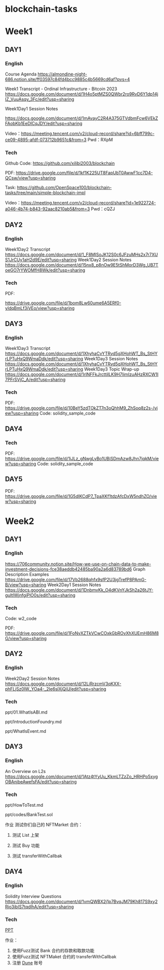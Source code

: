 # blockchain-tasks

# Week1

## DAY1

### English
Course Agenda
https://almondine-night-686.notion.site/ff03597c84fd4bcc9885c4b5669cd6af?pvs=4


Week1 Transcript - Ordinal Infrastructure - Bitcoin 2023
https://docs.google.com/document/d/1H4o5ptMZS0QWbr2ro9RvD6Y1dp14jIZ_VuuAsqy_3Fc/edit?usp=sharing


Week1Day1 Session Notes

https://docs.google.com/document/d/1mAvayC2R4A375GTVdbmFcw6VEkZFAobKb1EeDICqJDY/edit?usp=sharing

Video：https://meeting.tencent.com/v2/cloud-record/share?id=6bff799c-ce09-4895-afdf-073712b9651c&from=3
Pwd：RXpM

### Tech

Github Code: https://github.com/xilibi2003/blockchain

PDF: https://drive.google.com/file/d/1kf1K225UT8FapUbT0AwwF1cc7D4-QCsw/view?usp=sharing

Task: https://github.com/OpenSpace100/blockchain-tasks/tree/main/simple-blockchain-impl

Video：https://meeting.tencent.com/v2/cloud-record/share?id=1e922724-a046-4b74-b843-92aac8210ab5&from=3
Pwd：cQZJ



## DAY2
### English
Week1Day2 Transcript
https://docs.google.com/document/d/1_F8MISoJK12S0c6JFzuMHs2x7r7XUS1JrCUy1aH2d9E/edit?usp=sharing
Week1Day2 Session Notes
https://docs.google.com/document/d/15nx8_p8nOw9E5tShMorD3Wg_UB7ToeGO7rYWOMfH8Wk/edit?usp=sharing


### Tech
PDF:

https://drive.google.com/file/d/1bom8Lw60ume6A5ERf0-yIdqBmLf3iVEo/view?usp=sharing

## DAY3
### English
Week1Day3 Transcript
https://docs.google.com/document/d/1XhyhaCvYTRvd5qXHohWT_Bs_StHYrLPTuHxQ9WmaDdk/edit?usp=sharing
Week1Day3 Session Notes
https://docs.google.com/document/d/1XhyhaCvYTRvd5qXHohWT_Bs_StHYrLPTuHxQ9WmaDdk/edit?usp=sharing
Week1Day3 Topic Wrap-up
https://docs.google.com/document/d/1rINFFkJrcttiILK9H7IimIzuAHzRXCW1I7PFrSVjC_A/edit?usp=sharing


### Tech

PDF: https://drive.google.com/file/d/10BeY5zdTOkZT7n3oQhhM9_ZhSoq8z2s-/view?usp=sharing
Code: solidity_sample_code

## DAY4 
### Tech
PDF: https://drive.google.com/file/d/1iJLz_gNwgLyBo1UBiSDmAzw8Jhn7jqkM/view?usp=sharing
Code: solidity_sample_code

## DAY5

PDF: https://drive.google.com/file/d/1G5dIKCdP7_TpaXKf1tdzAfcDxW5ndhZO/view?usp=sharing

# Week2

## DAY1

### English
https://706community.notion.site/How-we-use-on-chain-data-to-make-investment-decisions-fce38aeddb42485ba90a2a6d83789bd6
Graph Description Examples
https://drive.google.com/file/d/17Vb2688qhfx9sfP2U3jgTrefP8PAmG-B/view?usp=sharing
Week2Day1 Session Notes
https://docs.google.com/document/d/1DnbmvKk_O4dKVnYJkSh2a26tJY-guItlWjnfgiPlO0s/edit?usp=sharing


### Tech

Code: w2_code

PDF: https://drive.google.com/file/d/1FoNvXZTkVCwCOxkGbROvXhXUEmH86M8G/view?usp=sharing



## DAY2
### English
Week2Day2 Session Notes
https://docs.google.com/document/d/12LiRrzcmV3qKXX-phFLjSz0lW_YOa4-_2Ie6slXjQiU/edit?usp=sharing

### Tech

ppt/01.WhatIsABI.md 

ppt/IntroductionFoundry.md 

ppt/WhatIsEvent.md


## DAY3
### English
An Overview on L2s
https://docs.google.com/document/d/1Atz4tYyUu_KkmLTZzZo_HRHPo5xygOBAnjbeAwefsFA/edit?usp=sharing


### Tech

ppt/HowToTest.md 

ppt/codes/BankTest.sol

作业
测试你们自己的 NFTMarket 合约：

1. 测试 List 上架

2. 测试 Buy 功能

3. 测试  transferWithCallbak



## DAY4
### English
Solidity Interview Questions https://docs.google.com/document/d/1vmQWBX2j1p7BvqJM79Kh817S9xy2Rjo3ibIS7tqdlhA/edit?usp=sharing

### Tech

[PPT](ppt/HowToTest.md)

作业：
1. 使用Fuzz测试 Bank 合约的存款和取款功能
2. 使用Fuzz测试 NFTMaket 合约的 transferWithCallbak
3. 注册 [Dune](https://dune.com/home) 账号 




